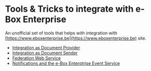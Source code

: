 # Tools & Tricks to integrate with e-Box Enterprise
 
An unofficial set of tools that helps with integration with [https://www.eboxenterprise.be](https://www.eboxenterprise.be) site.

- [Integration as Document Provider](document_provider/document_provider.md)
- [Integration as Document Sender](document_sender/document_sender.md)
- [Federation Web Service](federation/federation_ws.md)
- [Notifications and the e-Box Enterptrise Event Service](federation/enterprise_ebox_event_service.md)

